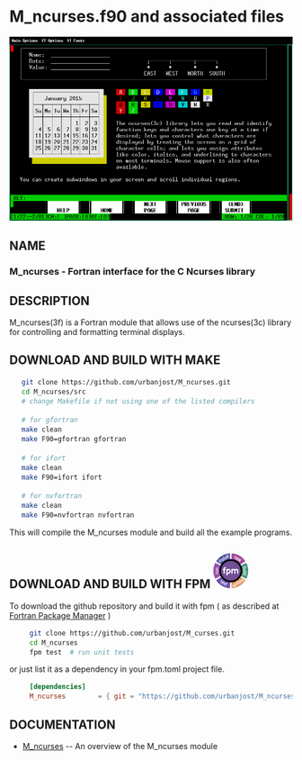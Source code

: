 # M_ncurses.f90 and associated files

![example](docs/images/example.gif)

## NAME

### M_ncurses - Fortran interface for the C Ncurses library

## DESCRIPTION

   M_ncurses(3f) is a Fortran module that allows use of the ncurses(3c)
   library for controlling and formatting terminal displays.

## DOWNLOAD AND BUILD WITH MAKE
   ```bash
      git clone https://github.com/urbanjost/M_ncurses.git
      cd M_ncurses/src
      # change Makefile if not using one of the listed compilers

      # for gfortran
      make clean
      make F90=gfortran gfortran

      # for ifort
      make clean
      make F90=ifort ifort

      # for nvfortran
      make clean
      make F90=nvfortran nvfortran
   ```
   This will compile the M_ncurses module and build all the example programs.

## DOWNLOAD AND BUILD WITH FPM ![fpm](docs/images/fpm_logo.gif)
<!--
#### (registered at the [fpm(1) registry](https://github.com/fortran-lang/fpm-registry) )
-->

To download the github repository and build it with
fpm ( as described at [Fortran Package Manager](https://github.com/fortran-lang/fpm) )

```bash
     git clone https://github.com/urbanjost/M_curses.git
     cd M_ncurses
     fpm test  # run unit tests
```

or just list it as a dependency in your fpm.toml project file.

```toml
     [dependencies]
     M_ncurses        = { git = "https://github.com/urbanjost/M_ncurses.git" ,tag="v1.0.1"}
```


## DOCUMENTATION

- [M_ncurses](https://urbanjost.github.io/M_ncurses/index.html)  -- An overview of the M_ncurses module
